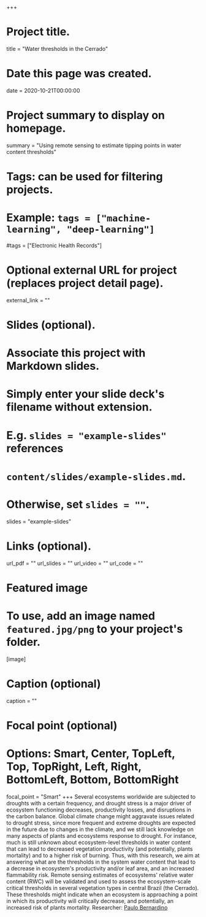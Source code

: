 +++
# Project title.
title = "Water thresholds in the Cerrado"

# Date this page was created.
date = 2020-10-21T00:00:00

# Project summary to display on homepage.
summary = "Using remote sensing to estimate tipping points in water content thresholds"

# Tags: can be used for filtering projects.
# Example: `tags = ["machine-learning", "deep-learning"]`
#tags = ["Electronic Health Records"]

# Optional external URL for project (replaces project detail page).
external_link = ""

# Slides (optional).
#   Associate this project with Markdown slides.
#   Simply enter your slide deck's filename without extension.
#   E.g. `slides = "example-slides"` references 
#   `content/slides/example-slides.md`.
#   Otherwise, set `slides = ""`.
slides = "example-slides"

# Links (optional).
url_pdf = ""
url_slides = ""
url_video = ""
url_code = ""


# Featured image
# To use, add an image named `featured.jpg/png` to your project's folder. 
[image]
  # Caption (optional)
   caption = ""
  
  # Focal point (optional)
  # Options: Smart, Center, TopLeft, Top, TopRight, Left, Right, BottomLeft, Bottom, BottomRight
  focal_point = "Smart"
+++
Several ecosystems worldwide are subjected to droughts with a certain frequency, and drought stress is a major driver of ecosystem functioning decreases, productivity losses, and disruptions in the carbon balance. Global climate change might aggravate issues related to drought stress, since more frequent and extreme droughts are expected in the future due to changes in the climate, and we still lack knowledge on many aspects of plants and ecosystems response to drought. For instance, much is still unknown about ecosystem-level thresholds in water content that can lead to decreased vegetation productivity (and potentially, plants mortality) and to a higher risk of burning. Thus, with this research, we aim at answering what are the thresholds in the system water content that lead to a decrease in ecosystem's productivity and/or leaf area, and an increased flammability risk. Remote sensing estimates of ecosystems' relative water content (RWC) will be validated and used to assess the ecosystem-scale critical thresholds in several vegetation types in central Brazil (the Cerrado). These thresholds might indicate when an ecosystem is approaching a point in which its productivity will critically decrease, and potentially, an increased risk of plants mortality.
Researcher: [Paulo Bernardino](/author/Paulo-Bernardino/)
